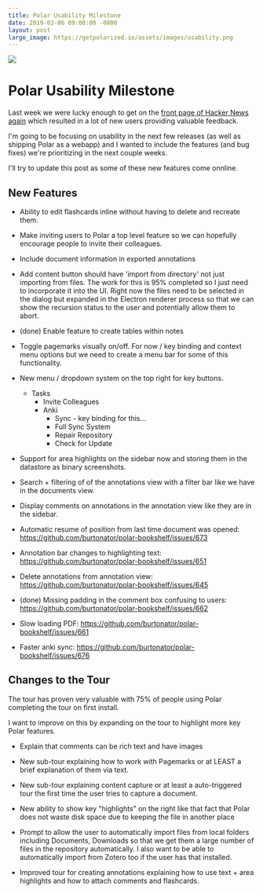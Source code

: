 ```yaml
---
title: Polar Usability Milestone  
date: 2019-03-06 09:00:00 -0800
layout: post
large_image: https://getpolarized.io/assets/images/usability.png
---
```


<img class="img-fluid" src="https://getpolarized.io/assets/images/usability.png">

# Polar Usability Milestone

Last week we were lucky enough to get on the [front page of Hacker News again](https://news.ycombinator.com/item?id=19294799)
which resulted in a lot of new users providing valuable feedback.

I'm going to be focusing on usability in the next few releases (as well as 
shipping Polar as a webapp) and I wanted to include the features (and bug fixes)
we're prioritizing in the next couple weeks. 

I'll try to update this post as some of these new features come onnline.

## New Features

- Ability to edit flashcards inline without having to delete and recreate them.

- Make inviting users to Polar a top level feature so we can hopefully encourage
people to invite their colleagues.

- Include document information in exported annotations 

- Add content button should have 'import from directory' not just importing from
files.  The work for this is 95% completed so I just need to incorporate it into
the UI. Right now the files need to be selected in the dialog but expanded in
the Electron renderer process so that we can show the recursion status to the
user and potentially allow them to abort.

- (done) Enable feature to create tables within notes    

- Toggle pagemarks visually on/off.  For now / key binding and context menu
  options but we need to create a menu bar for some of this functionality.

- New menu / dropdown system on the top right for key buttons.  

    - Tasks
        - Invite Colleagues
        - Anki
            - Sync          - key binding for this... 
            - Full Sync
          System
            - Repair Repository
            - Check for Update   

- Support for area highlights on the sidebar now and storing them in the 
  datastore as binary screenshots.

- Search + filtering of of the annotations view with a filter bar like we have
  in the documents view.

- Display comments on annotations in the annotation view like they are in the sidebar.
  
- Automatic resume of position from last time document was opened: https://github.com/burtonator/polar-bookshelf/issues/673
      
- Annotation bar changes to highlighting text: https://github.com/burtonator/polar-bookshelf/issues/651

- Delete annotations from annotation view: https://github.com/burtonator/polar-bookshelf/issues/645

- (done) Missing padding in the comment box confusing to users:  https://github.com/burtonator/polar-bookshelf/issues/662

- Slow loading PDF: https://github.com/burtonator/polar-bookshelf/issues/661 

- Faster anki sync:
    https://github.com/burtonator/polar-bookshelf/issues/676

## Changes to the Tour

The tour has proven very valuable with 75% of people using Polar completing the 
tour on first install.  

I want to improve on this by expanding on the tour to highlight more key Polar
features.

- Explain that comments can be rich text and have images

- New sub-tour explaining how to work with Pagemarks or at LEAST a brief 
  explanation of them via text.

- New sub-tour explaining content capture or at least a auto-triggered tour 
  the first time the user tries to capture a document.

- New ability to show key "highlights" on the right like that fact that
  Polar does not waste disk space due to keeping the file in another place 

- Prompt to allow the user to automatically import files from local folders
including Documents, Downloads so that we get them a large number of files in
the repository automatically.  I also want to be able to automatically import 
from Zotero too if the user has that installed.
  
- Improved tour for creating annotations explaining how to use text + area 
highlights and how to attach comments and flashcards.   
